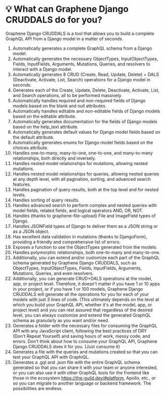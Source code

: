 # 💡 What can Graphene Django CRUDDALS do for you?

Graphene Django CRUDDALS is a tool that allows you to build a complete GraphQL API from a Django model in a matter of seconds.

1. Automatically generates a complete GraphQL schema from a Django model.
2. Automatically generates the necessary ObjectTypes, InputObjectTypes, Fields, InputFields, Arguments, Mutations, Queries, and resolvers to interact with a Django model.
3. Automatically generates 8 CRUD (Create, Read, Update, Delete) + DALS (Deactivate, Activate, List, Search) operations for a Django model in seconds.
4. Generates each of the Create, Update, Delete, Deactivate, Activate, List, and Search operations, all to be performed massively.
5. Automatically handles required and non-required fields of Django models based on the blank and null attributes.
6. Automatically handles editable and non-editable fields of Django models based on the editable attribute.
7. Automatically generates documentation for the fields of Django models based on the help_text attribute.
8. Automatically generates default values for Django model fields based on the default attribute.
9. Automatically generates enums for Django model fields based on the choices attribute.
10. Handles one-to-many, many-to-one, one-to-one, and many-to-many relationships, both directly and inversely.
11. Handles nested model relationships for mutations, allowing nested mutations.
12. Handles nested model relationships for queries, allowing nested queries at any depth level, with all pagination, sorting, and advanced search features.
13. Handles pagination of query results, both at the top level and for nested levels.
14. Handles sorting of query results.
15. Handles advanced search to perform complex and nested queries with model fields, related fields, and logical operators AND, OR, NOT.
16. Handles (thanks to graphene-file-upload) File and ImageField types of Django.
17. Handles JSONField types of Django to deliver them as a JSON string or as a JSON object.
18. Has excellent data validation in mutations (thanks to DjangoForm), providing a friendly and comprehensive list of errors.
19. Exposes a function to use the ObjectTypes generated from the models.
20. Handles polymorphic relationships, both one-to-many and many-to-one.
21. Additionally, you can extend and/or customize each part of the GraphQL schema generated by Graphene Django CRUDDALS, such as ObjectTypes, InputObjectTypes, Fields, InputFields, Arguments, Mutations, Queries, and even resolvers.
22. Additionally, you can generate CRUD+DALS operations at the model, app, or project level. Therefore, it doesn't matter if you have 1 or 10 apps in your project, or if you have 1 or 100 models, Graphene Django CRUDDALS will generate all the operations for you for each of your models with just 3 lines of code. (This ultimately depends on the level at which you build your GraphQL API, whether it's at the model, app, or project level) and you can rest assured that regardless of the desired level, you can always customize and extend the generated GraphQL schema as granularly as you want and/or need.
23. Generates a folder with the necessary files for consuming the GraphQL API with any JavaScript client, following the best practices of DRY (Don't Repeat Yourself) and saving hours of work, messy code, and errors. Don't think about how to consume your GraphQL API, Graphene Django CRUDDALS does it for you. (Just consume it)
24. Generates a file with the queries and mutations created so that you can test your GraphQL API with GraphiQL.
25. Generates a .gql and .json file with the entire GraphQL schema generated so that you can share it with your team or anyone interested, or you can also use it with other GraphQL tools for the frontend like those in the ecosystem https://the-guild.dev/#platform, Apollo, etc., or so you can migrate to another language or backend framework. The possibilities are endless.

